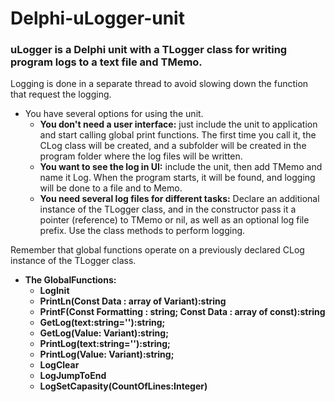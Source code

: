 # Delphi-uLogger-unit 

### uLogger is a Delphi unit with a TLogger class for writing program logs to a text file and TMemo. 

Logging is done in a separate thread to avoid slowing down the function that request the logging.
* You have several options for using the unit.
	* **You don't need a user interface:** just include the unit to application and start calling global print functions. The first time you call it, the CLog class will be created, and a subfolder will be created in the program folder where the log files will be written.
	* **You want to see the log in UI:** include the unit, then add TMemo and name it Log. When the program starts, it will be found, and logging will be done to a file and to Memo.
	* **You need several log files for different tasks:** Declare an additional instance of the TLogger class, and in the constructor pass it a pointer (reference) to TMemo or nil, as well as an optional log file prefix. Use the class methods to perform logging.

Remember that global functions operate on a previously declared CLog instance of the TLogger class.

* **The GlobalFunctions:**
	* **LogInit**
	* **PrintLn(Const Data : array of Variant):string**
	* **PrintF(Const Formatting : string; Const Data : array of const):string**
	* **GetLog(text:string=''):string;**
	* **GetLog(Value: Variant):string;**
	* **PrintLog(text:string=''):string;**
	* **PrintLog(Value: Variant):string;**
	* **LogClear**
	* **LogJumpToEnd**
	* **LogSetCapasity(CountOfLines:Integer)**
	